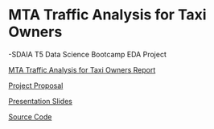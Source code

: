# MTA Traffic Analysis for Taxi Owners

-SDAIA T5 Data Science Bootcamp EDA Project




[MTA Traffic Analysis for Taxi Owners Report](https://github.com/alaanouud/EDA-Project/blob/main/MTA%20Report%20(EDA).pdf) 

[Project Proposal](https://github.com/alaanouud/EDA-Project/blob/main/MTA%20Turnstile%20Data.docx) 

[Presentation Slides](https://github.com/alaanouud/EDA-Project/blob/main/MTA%20Presentation(EDA).pdf) 


[Source Code](https://github.com/alaanouud/EDA-Project/blob/main/Project-mta.ipynb) 
